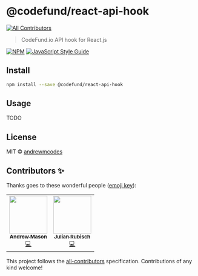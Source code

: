 # @codefund/react-api-hook
<!-- ALL-CONTRIBUTORS-BADGE:START - Do not remove or modify this section -->
[![All Contributors](https://img.shields.io/badge/all_contributors-2-orange.svg?style=flat-square)](#contributors-)
<!-- ALL-CONTRIBUTORS-BADGE:END -->

> CodeFund.io API hook for React.js

[![NPM](https://img.shields.io/npm/v/@codefund/react-api-hook.svg)](https://www.npmjs.com/package/@codefund/react-api-hook) [![JavaScript Style Guide](https://img.shields.io/badge/code_style-standard-brightgreen.svg)](https://standardjs.com)

## Install

```bash
npm install --save @codefund/react-api-hook
```

## Usage

TODO
<!--
```tsx
import * as React from 'react'

import { useMyHook } from '@codefund/react-api-hook'

const Example = () => {
  const example = useMyHook()
  return (
    <div>
      {example}
    </div>
  )
}
``` -->

## License

MIT © [andrewmcodes](https://github.com/andrewmcodes)

## Contributors ✨

Thanks goes to these wonderful people ([emoji key](https://allcontributors.org/docs/en/emoji-key)):

<!-- ALL-CONTRIBUTORS-LIST:START - Do not remove or modify this section -->
<!-- prettier-ignore-start -->
<!-- markdownlint-disable -->
<table>
  <tr>
    <td align="center"><a href="https://www.andrewmason.me/"><img src="https://avatars1.githubusercontent.com/u/18423853?v=4" width="100px;" alt=""/><br /><sub><b>Andrew Mason</b></sub></a><br /><a href="https://github.com/andrewmcodes/codefund-react-api-hook/commits?author=andrewmcodes" title="Code">💻</a></td>
    <td align="center"><a href="http://www.julianrubisch.at"><img src="https://avatars0.githubusercontent.com/u/4352208?v=4" width="100px;" alt=""/><br /><sub><b>Julian Rubisch</b></sub></a><br /><a href="https://github.com/andrewmcodes/codefund-react-api-hook/commits?author=julianrubisch" title="Code">💻</a></td>
  </tr>
</table>

<!-- markdownlint-enable -->
<!-- prettier-ignore-end -->
<!-- ALL-CONTRIBUTORS-LIST:END -->

This project follows the [all-contributors](https://github.com/all-contributors/all-contributors) specification. Contributions of any kind welcome!